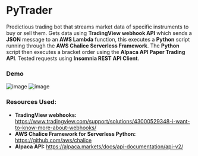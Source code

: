 # PyTrader
Predictious trading bot that streams market data of specific instruments to buy or sell them. Gets data using **TradingView webhook API** which sends a **JSON** message to an **AWS Lambda** function, this executes a **Python** script running through the **AWS Chalice Serverless Framework**. The **Python** script then executes a bracket order using the **Alpaca API Paper Trading API**. Tested requests using **Insomnia REST API Client**.

### Demo
![image](https://user-images.githubusercontent.com/66835262/89742871-bc13ee00-da6b-11ea-9d8c-ee2e4bcfa645.png)
![image](https://user-images.githubusercontent.com/66835262/89742880-d948bc80-da6b-11ea-90c3-58d0c3d9cfc7.png)

### Resources Used: 
* **TradingView webhooks:** https://www.tradingview.com/support/solutions/43000529348-i-want-to-know-more-about-webhooks/
* **AWS Chalice Framework for Serverless Python:** https://github.com/aws/chalice
* **Alpaca API:** https://alpaca.markets/docs/api-documentation/api-v2/
